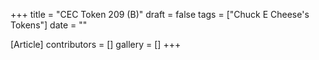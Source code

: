 +++
title = "CEC Token 209 (B)"
draft = false
tags = ["Chuck E Cheese's Tokens"]
date = ""

[Article]
contributors = []
gallery = []
+++